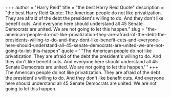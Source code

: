 +++
author = "Harry Reid"
title = "the best Harry Reid Quote"
description = "the best Harry Reid Quote: The American people do not like privatization. They are afraid of the debt the president's willing to do. And they don't like benefit cuts. And everyone here should understand all 45 Senate Democrats are united. We are not going to let this happen."
slug = "the-american-people-do-not-like-privatization-they-are-afraid-of-the-debt-the-presidents-willing-to-do-and-they-dont-like-benefit-cuts-and-everyone-here-should-understand-all-45-senate-democrats-are-united-we-are-not-going-to-let-this-happen"
quote = '''The American people do not like privatization. They are afraid of the debt the president's willing to do. And they don't like benefit cuts. And everyone here should understand all 45 Senate Democrats are united. We are not going to let this happen.'''
+++
The American people do not like privatization. They are afraid of the debt the president's willing to do. And they don't like benefit cuts. And everyone here should understand all 45 Senate Democrats are united. We are not going to let this happen.
